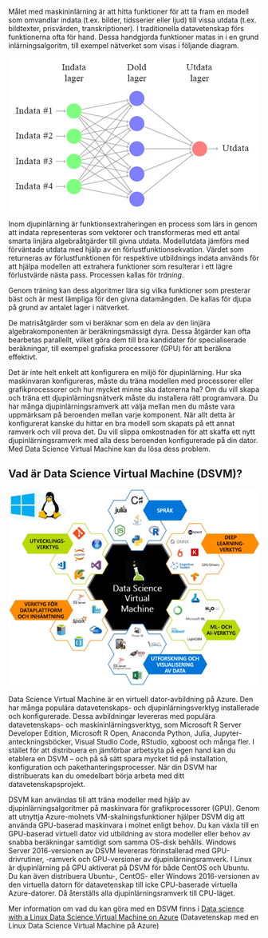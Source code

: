 Målet med maskininlärning är att hitta funktioner för att ta fram en modell som omvandlar indata (t.ex. bilder, tidsserier eller ljud) till vissa utdata (t.ex. bildtexter, prisvärden, transkriptioner). I traditionella datavetenskap förs funktionerna ofta för hand. Dessa handgjorda funktioner matas in i en grund inlärningsalgoritm, till exempel nätverket som visas i följande diagram. 

![Ett kanoniskt exempel på ett framåtmatande djupt neuralt nätverk.](../media/2-image1.PNG)

Inom djupinlärning är funktionsextraheringen en process som lärs in genom att indata representeras som vektorer och transformeras med ett antal smarta linjära algebraåtgärder till givna utdata.  Modellutdata jämförs med förväntade utdata med hjälp av en förlustfunktionsekvation. Värdet som returneras av förlustfunktionen för respektive utbildnings indata används för att hjälpa modellen att extrahera funktioner som resulterar i ett lägre förlustvärde nästa pass. Processen kallas för *träning*. 

Genom träning kan dess algoritmer lära sig vilka funktioner som presterar bäst och är mest lämpliga för den givna datamängden. De kallas för djupa på grund av antalet lager i nätverket.  

De matrisåtgärder som vi beräknar som en dela av den linjära algebrakomponenten är beräkningsmässigt dyra. Dessa åtgärder kan ofta bearbetas parallellt, vilket göra dem till bra kandidater för specialiserade beräkningar, till exempel grafiska processorer (GPU) för att beräkna effektivt.

Det är inte helt enkelt att konfigurera en miljö för djupinlärning. Hur ska maskinvaran konfigureras, måste du träna modellen med processorer eller grafikprocessorer och hur mycket minne ska datorerna ha? Om du vill skapa och träna ett djupinlärningsnätverk måste du installera rätt programvara. Du har många djupinlärningsramverk att välja mellan men du måste vara uppmärksam på beroenden mellan varje komponent. När allt detta är konfigurerat kanske du hittar en bra modell som skapats på ett annat ramverk och vill prova det. Du vill slippa omkostnaden för att skaffa ett nytt djupinlärningsramverk med alla dess beroenden konfigurerade på din dator. Med Data Science Virtual Machine kan du lösa dess problem. 

## <a name="what-is-a-data-science-virtual-machine-dsvm"></a>Vad är Data Science Virtual Machine (DSVM)?

![Data Science Virtual Machine-informationsgrafik som visar hur den har förinstallerats, konfigurerats och testats med flera populära verktyg som vanligen används för dataanalys, maskininlärning och AI-träning.](../media/2-image2.PNG)

Data Science Virtual Machine är en virtuell dator-avbildning på Azure. Den har många populära datavetenskaps- och djupinlärningsverktyg installerade och konfigurerade. Dessa avbildningar levereras med populära datavetenskaps- och maskininlärningsverktyg, som Microsoft R Server Developer Edition, Microsoft R Open, Anaconda Python, Julia, Jupyter-anteckningsböcker, Visual Studio Code, RStudio, xgboost och många fler.  I stället för att distribuera en jämförbar arbetsyta på egen hand kan du etablera en DSVM – och på så sätt spara mycket tid på installation, konfiguration och pakethanteringsprocesser. När din DSVM har distribuerats kan du omedelbart börja arbeta med ditt datavetenskapsprojekt.

DSVM kan användas till att träna modeller med hjälp av djupinlärningsalgoritmer på maskinvara för grafikprocessorer (GPU). Genom att utnyttja Azure-molnets VM-skalningsfunktioner hjälper DSVM dig att använda GPU-baserad maskinvara i molnet enligt behov. Du kan växla till en GPU-baserad virtuell dator vid utbildning av stora modeller eller behov av snabba beräkningar samtidigt som samma OS-disk behålls. Windows Server 2016-versionen av DSVM levereras förinstallerad med GPU-drivrutiner, -ramverk och GPU-versioner av djupinlärningsramverk. I Linux är djupinlärning på GPU aktiverat på DSVM för både CentOS och Ubuntu. Du kan även distribuera Ubuntu-, CentOS- eller Windows 2016-versionen av den virtuella datorn för datavetenskap till icke CPU-baserade virtuella Azure-datorer. Då återställs alla djupinlärningsramverk till CPU-läget. 

Mer information om vad du kan göra med en DSVM finns i [Data science with a Linux Data Science Virtual Machine on Azure](https://docs.microsoft.com/azure/machine-learning/data-science-virtual-machine/linux-dsvm-walkthrough) (Datavetenskap med en Linux Data Science Virtual Machine på Azure)



